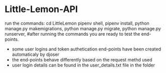 # Little-Lemon-API
run the commands: cd LittleLemon
pipenv shell,
pipenv install,
python manage.py makemigrations,
python manage.py migrate,
python manage.py runserver,
#after running the commands you are ready to test the end-points.
- some user logins and token authetication end-points have been created automaticaly by djoser
- the end-points behave differently based on the request methd used
- user login details can be found in the user_details.txt file in the folder
